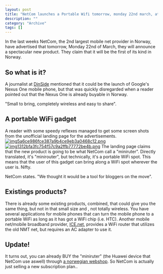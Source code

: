 ```yaml
--- 
layout: post 
title: "NetCom launches a Portable Wifi tomorrow, monday 22nd march, at 13.00 CET: Miniruter"
description: ""
category: "Archive"
tags: []
---  
```

In the last weeks NetCom, the 2nd largest mobile net provider in Norway, have advertised that tomorrow, Monday 22nd of March, they will announce a spectacular new product. They claim that it will be the first of its kind in Norway.
<h2>So what is it?</h2>

A journalist at <a href="http://www.dinside.no/838454/netcom-avslorer-hemmelighet">DinSide</a> mentioned that it could be the launch of Google's Nexus One mobile phone, but that was quickly disregarded when a reader pointed out that the Nexus One is already buyable in Norway.




"Small to bring, completely wireless and easy to share".

<h2>A portable WiFi gadget</h2> 

A reader with some speedy reflexes managed to get some screen shots from the unofficial landing page for the advertisements. 
<a href="http://cdn.phun-ky.net/img/blog/img5a6ce986fce387a9b4ce9eb3a0468c12.png" rel="lightbox[article]" title=""><img class="reflect rheight15" src="http://cdn.phun-ky.net/img/blog/img5a6ce986fce387a9b4ce9eb3a0468c12.png" alt="img5a6ce986fce387a9b4ce9eb3a0468c12.png" title="" /></a>
<a href="http://cdn.phun-ky.net/img/blog/img1312bfa3fc754f57c9a2ffb77772be4b.png" rel="lightbox[article]" title=""><img class="reflect rheight15" src="http://cdn.phun-ky.net/img/blog/img1312bfa3fc754f57c9a2ffb77772be4b.png" alt="img1312bfa3fc754f57c9a2ffb77772be4b.png" title="" /></a>
The landing page claims that the new product is going to be what NetCom call a "miniruter". Directly translated, it's "minirouter", but technically, it's a portable WiFi spot. This means that the user of this gadget can bring along a WiFi spot wherever the user is. Nifty. 




NetCom states. "We thought it would be a tool for bloggers on the move".

<h2>Existings products?</h2>
There is already some existing products, combined, that could give you the same thing, but not in that small size and , not totally wireless. You have several applications for mobile phones that can turn the mobile phone to a portable WiFi as long as it has got a WiFi chip (i.e. HTC). Another mobile net/mobile broadband provider, <a href="http://www.ice.no" rel="nofollow">ICE.net</a>, provides a WiFi router that utilizes the old NMT net, but requires an AC adapter to use it.

<h2>Update!</h2>
It turns out, you can already BUY the "miniruter" (the Huawei device that NetCom use aswell) through <a href="http://www.webbutikken.no/aspx/loginVnet.aspx?ReturnUrl=%2faspx%2fprodukt%2fprdinfovnet.aspx%3fplid%3d11715&plid=11715" rel="nofollow">a norwegian webshop</a>. So NetCom is actually just selling a new subscription plan.. 